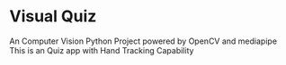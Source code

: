 # Visual Quiz 

An Computer Vision Python Project powered by OpenCV and mediapipe
This is an Quiz app with Hand Tracking Capability